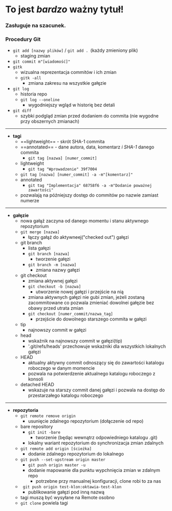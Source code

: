 # To jest ***bardzo*** ważny tytuł!
### Zasługuje na szacunek.

### Procedury Git

- `git add [nazwy plików]` / `git add . `(każdy zmieniony plik)
    - staging zmian
- `git commit m"[wiadomość]"`
- `gitk`
    - wizualna reprezentacja commitów i ich zmian
    - `gitk -all`
        - zmiana zakresu na wszystkie gałęzie
- `git log`
    - historia repo
    - `git log --oneline`
        - wygodniejszy wgląd w historię bez detali
- `git diff`
    - szybki podgląd zmian przed dodaniem do commita (nie wygodne przy obszernych zmianach)

---
- **tagi**
    - ==lightweight== - skrót SHA-1 commita
    - ==annotated== - dane autora, data, komentarz *i SHA-1* danego commita
        - `git tag [nazwa] [numer_commit]`
    - lightweight
        - `git tag "Wprowadzenie" 39f7004`
    - `git tag [nazwa] [numer_commit] -a -m"[komentarz]"`
    - annotated
        - `git tag "Implementacja" 68758f6 -a -m"Dodanie poważnej zawartości"`
    - pozwalają na późniejszy dostęp do commitów po nazwie zamiast numerze

--- 
- **gałęzie**
    - nowa gałąź zaczyna od danego momentu i stanu aktywnego repozytorium
    - `git merge [nazwa]`
        - łączy gałąź do aktywneej("checked out") gałęzi
    - git branch
        - lista gałęzi
        - `git branch [nazwa]`
            - tworzenie gałęzi
        - `git branch -m [nazwa]`
            - zmiana nazwy gałęzi
    - git checkout
        - zmiana aktywnej gałęzi
        - `git checkout -b [nazwa]`
            - utworzenie nowej gałęzi i przejście na nią
        - zmiana aktywnych gałęzi nie gubi zmian, jeżeli zostaną zacommitowane co pozwala zmieniać dowolnei gałęzie bez obawy przed utrata zmian
        - `git checkout [numer_commit/nazwa_tag]`
            - przejście do dowolnego starszego commita w gałęzi
    - tip
        - najnowszy commit w gałęzi
    - head
        - wskaźnik na najnowszy commit w gałęzi(tip)
        - '.git/refs/heads' przechowuje wskaźniki dla wszystkich lokalnych gałęzi
    - HEAD
        - aktualny aktywny commit odnoszący się do zawartości katalogu roboczego w danym momencie
        - pozwala na potwierdzenie aktualnego katalogu roboczego z konsoli
    - detached HEAD
        - wskazuje na starszy commit danej gałęzi i pozwala na dostęp do przestarzałego katalogu roboczego

---
- **repozytoria**
    - `git remote remove origin`
        - usunięcie zdalnego repozytorium (dołączenie od repo)
    - bare repository
        - `git init -bare`
            - tworzenie (będąc wewnątrz odpowiedniego katalogu .git)
        - lokalny wariant repozytorium do synchronizacja zmian zdalnych
    - `git remote add origin [ścieżka]`
        - dodanie zdalnego repozytorium do lokalnego
    - `git push --set-upstream origin master`
        - `git push origin master -u`
        - dodanie mapowanie dla punktu wypchnięcia zmian w zdalnym repo
            - potrzebne przy manualnej konfiguracji, clone robi to za nas
    - ` git push origin test-klon:oktawia-test-klon`
        - publikowanie gałęzi pod inną nazwą
    - tagi muszą być wysyłane na Remote osobno
    - `git clone` powiela tagi